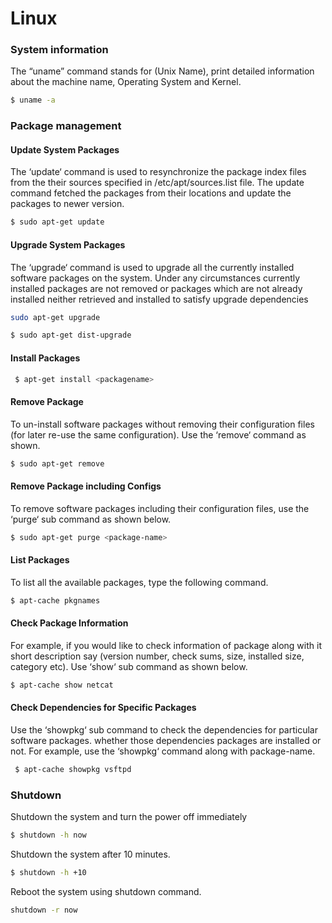 # Linux

### System information

The “uname” command stands for (Unix Name), print detailed information about the machine name, Operating System and Kernel.

```bash
$ uname -a
```

### Package management
#### Update System Packages
The ‘update‘ command is used to resynchronize the package index files from the their sources specified in /etc/apt/sources.list file. The update command fetched the packages from their locations and update the packages to newer version.
```bash
$ sudo apt-get update
```

#### Upgrade System Packages
The ‘upgrade‘ command is used to upgrade all the currently installed software packages on the system. Under any circumstances currently installed packages are not removed or packages which are not already installed neither retrieved and installed to satisfy upgrade dependencies
```bash
sudo apt-get upgrade
```

```bash
$ sudo apt-get dist-upgrade
```



#### Install Packages
```bash
 $ apt-get install <packagename>
```
#### Remove Package
To un-install software packages without removing their configuration files (for later re-use the same configuration). Use the ‘remove‘ command as shown.
```bash
$ sudo apt-get remove
```

#### Remove Package including Configs
To remove software packages including their configuration files, use the ‘purge‘ sub command as shown below.
```bash
$ sudo apt-get purge <package-name>
```

#### List Packages
To list all the available packages, type the following command.
```bash
$ apt-cache pkgnames
```

#### Check Package Information
For example, if you would like to check information of package along with it short description say (version number, check sums, size, installed size, category etc). Use ‘show‘ sub command as shown below.
```bash
$ apt-cache show netcat
```

#### Check Dependencies for Specific Packages
Use the ‘showpkg‘ sub command to check the dependencies for particular software packages. whether those dependencies packages are installed or not. For example, use the ‘showpkg‘ command along with package-name.
```bash
 $ apt-cache showpkg vsftpd
```


### Shutdown


Shutdown the system and turn the power off immediately

``` bash
$ shutdown -h now

```

Shutdown the system after 10 minutes.

```bash
$ shutdown -h +10

```

Reboot the system using shutdown command.

```bash
shutdown -r now
```
